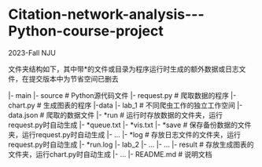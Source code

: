 # Citation-network-analysis---Python-course-project
2023-Fall NJU

文件夹结构如下，其中带*的文件或目录为程序运行时生成的额外数据或日志文件，在提交版本中为节省空间已删去

|- main
   |- source # Python源代码文件
      |- request.py # 爬取数据的程序
      |- chart.py # 生成图表的程序
   |-data
      |- lab_1 # 不同爬虫工作的独立工作空间
         |- data.json # 爬取的数据文件
         |- *run # 运行时存放数据的文件夹，运行request.py时自动生成
            |- *queue.txt
            |- *vis.txt
         |- *save # 保存备份数据的文件夹，运行request.py时自动生成
            |- ...
         |- *log # 存放日志文件的文件夹，运行request.py时自动生成
            |- *run.log
      |- lab_2
         |- ...
      |- ...
   |- result # 存放生成图表的文件夹，运行chart.py时自动生成
      |- ...
   |- README.md # 说明文档
